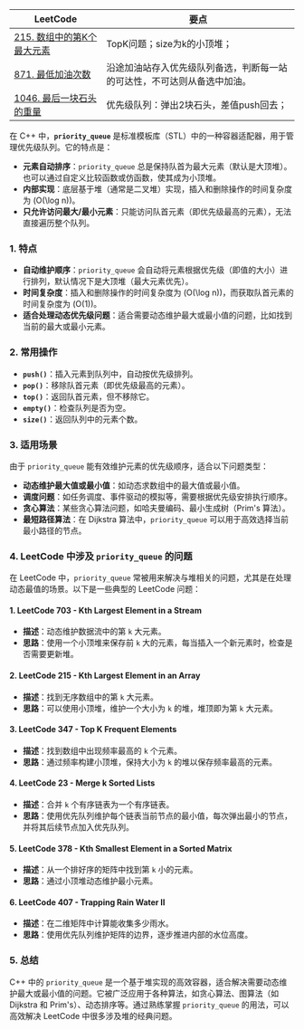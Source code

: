 |LeetCode|要点|
|--------------------------------|--------------------------------|
|[215. 数组中的第K个最大元素][github-leetcode-0215]|TopK问题；size为k的小顶堆；|
|[871. 最低加油次数][github-leetcode-0871]|沿途加油站存入优先级队列备选，判断每一站的可达性，不可达则从备选中加油。|
|[1046. 最后一块石头的重量][github-leetcode-1046]|优先级队列：弹出2块石头，差值push回去；|


在 C++ 中，**`priority_queue`** 是标准模板库（STL）中的一种容器适配器，用于管理优先级队列。它的特点是：
- **元素自动排序**：`priority_queue` 总是保持队首为最大元素（默认是大顶堆）。也可以通过自定义比较函数或仿函数，使其成为小顶堆。
- **内部实现**：底层基于堆（通常是二叉堆）实现，插入和删除操作的时间复杂度为 \(O(\log n)\)。
- **只允许访问最大/最小元素**：只能访问队首元素（即优先级最高的元素），无法直接遍历整个队列。

### 1. **特点**
- **自动维护顺序**：`priority_queue` 会自动将元素根据优先级（即值的大小）进行排列，默认情况下是大顶堆（最大元素优先）。
- **时间复杂度**：插入和删除操作的时间复杂度为 \(O(\log n)\)，而获取队首元素的时间复杂度为 \(O(1)\)。
- **适合处理动态优先级问题**：适合需要动态维护最大或最小值的问题，比如找到当前的最大或最小元素。

### 2. **常用操作**
- **`push()`**：插入元素到队列中，自动按优先级排列。
- **`pop()`**：移除队首元素（即优先级最高的元素）。
- **`top()`**：返回队首元素，但不移除它。
- **`empty()`**：检查队列是否为空。
- **`size()`**：返回队列中的元素个数。

### 3. **适用场景**
由于 `priority_queue` 能有效维护元素的优先级顺序，适合以下问题类型：
- **动态维护最大值或最小值**：如动态求数组中的最大值或最小值。
- **调度问题**：如任务调度、事件驱动的模拟等，需要根据优先级安排执行顺序。
- **贪心算法**：某些贪心算法问题，如哈夫曼编码、最小生成树（Prim's 算法）。
- **最短路径算法**：在 Dijkstra 算法中，`priority_queue` 可以用于高效选择当前最小路径的节点。

### 4. **LeetCode 中涉及 `priority_queue` 的问题**
在 LeetCode 中，`priority_queue` 常被用来解决与堆相关的问题，尤其是在处理动态最值的场景。以下是一些典型的 LeetCode 问题：

#### **1. LeetCode 703 - Kth Largest Element in a Stream**
   - **描述**：动态维护数据流中的第 `k` 大元素。
   - **思路**：使用一个小顶堆来保存前 `k` 大的元素，每当插入一个新元素时，检查是否需要更新堆。

#### **2. LeetCode 215 - Kth Largest Element in an Array**
   - **描述**：找到无序数组中的第 `k` 大元素。
   - **思路**：可以使用小顶堆，维护一个大小为 `k` 的堆，堆顶即为第 `k` 大元素。

#### **3. LeetCode 347 - Top K Frequent Elements**
   - **描述**：找到数组中出现频率最高的 `k` 个元素。
   - **思路**：通过频率构建小顶堆，保持大小为 `k` 的堆以保存频率最高的元素。

#### **4. LeetCode 23 - Merge k Sorted Lists**
   - **描述**：合并 `k` 个有序链表为一个有序链表。
   - **思路**：使用优先队列维护每个链表当前节点的最小值，每次弹出最小的节点，并将其后续节点加入优先队列。

#### **5. LeetCode 378 - Kth Smallest Element in a Sorted Matrix**
   - **描述**：从一个排好序的矩阵中找到第 `k` 小的元素。
   - **思路**：通过小顶堆动态维护最小元素。

#### **6. LeetCode 407 - Trapping Rain Water II**
   - **描述**：在二维矩阵中计算能收集多少雨水。
   - **思路**：使用优先队列维护矩阵的边界，逐步推进内部的水位高度。

### 5. **总结**
C++ 中的 `priority_queue` 是一个基于堆实现的高效容器，适合解决需要动态维护最大或最小值的问题。它被广泛应用于各种算法，如贪心算法、图算法（如 Dijkstra 和 Prim's）、动态排序等。通过熟练掌握 `priority_queue` 的用法，可以高效解决 LeetCode 中很多涉及堆的经典问题。

[github-leetcode-0215]: ../../0215.%20Kth%20Largest%20Element%20in%20an%20Array/0215_findKthLargest.h
[github-leetcode-1046]: ../../1046.%20Last%20Stone%20Weight/1046_lastStoneWeight.h
[github-leetcode-0871]: ../../0871.%20Minimum%20Number%20of%20Refueling%20Stops/0871_minRefuelStops.h
